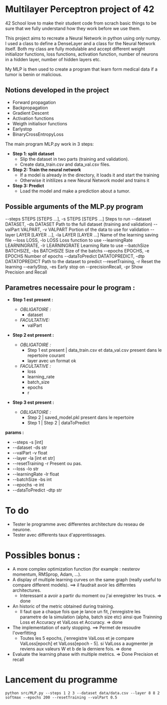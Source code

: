 # Multilayer Perceptron project of 42
42 School love to make their student code from scrach basic things to be sure that we fully understand how they work before we use them.

This project aims to recreate a Neural Network in python using only numpy. I used a class to define a DenseLayer and a class for the Neural Network itself. Both my class are fully modulable and accept different weight initializor functions, loss functions, activation function, number of neurons in a hidden layer, number of hidden layers etc. 

My MLP is then used to create a program that learn form medical data if a tumor is benin or malicious.

## Notions developed in the project
- Forward propagation
- Backpropagation
- Gradient Descent
- Activation functions
- Weigth initialisor functions
- Earlystop
- BinaryCrossEntropyLoss

The main program MLP.py work in 3 steps:
- **Step 1: split dataset**
    - Slip the dataset in two parts (training and validation).
    - Create data_train.csv and data_val.csv files.
- **Step 2: Train the neural network**
    - If a model is already in the directory, it loads it and start the training
    - Otherwise it initilizes a new Neural Network model and trains it
- **Step 3: Predict**
    - Load the model and make a prediction about a tumor. 

## Possible arguments of the MLP.py program

--steps STEPS [STEPS ...], -s STEPS [STEPS ...] Steps to run
--dataset DATASET, -ds DATASET
Path to the full dataset (training and validation)
  --valPart VALPART, -v VALPART
                        Portion of the data to use for validation
  --layer LAYER [LAYER ...], -la LAYER [LAYER ...]
                        Name of the learning saving file
  --loss LOSS, -lo LOSS
                        Loss function to use
  --learningRate LEARNINGRATE, -lr LEARNINGRATE
                        Learning Rate to use
  --batchSize BATCHSIZE, -bs BATCHSIZE
                        Size of the batchs
  --epochs EPOCHS, -e EPOCHS
                        Number of epochs
  --dataToPredict DATATOPREDICT, -dtp DATATOPREDICT
                        Path to the dataset to predict
  --resetTraining, -r   Reset the learning
  --earlyStop, -es      Early stop on
  --precisionRecall, -pr
                        Show Precision and Recall


## Parametres necessaire pour le program : 

- **Step 1 est present :**
    - *OBLIGATOIRE :* 
        - dataset
    - *FACULTATIVE:*
        - valPart

- **Step 2 est present :**
    - *OBLIGATOIRE :* 
        - Step 1 est present | data_train.csv et data_val.csv present dans le repertoire courant
        - layer avec un format ok
    - *FACULTATIVE :*
        - loss
        - learning_rate
        - batch_size
        - epochs
        - r

- **Step 3 est present :** 
    - *OBLIGATOIRE :* 
        - Step 2 | saved_model.pkl present dans le repertoire
        - Step 1 | Step 2 | dataToPredict


**params :** 
- --steps -s [int]
- --dataset -ds str
- --valPart -v float
- --layer -la [int et str]
- --resetTraining -r Present ou pas. 
- --loss -lo str
- --learningRate -lr float
- --batchSize -bs int 
- --epochs -e int 
- --dataToPredict -dtp str

# To do
- Tester le programme avec differentes architecture du reseau de neurone. 
- Tester avec differents taux d'apprentissages. 


# Possibles bonus : 
- A more complex optimization function (for example : nesterov momentum, RMSprop, Adam, ...).
- A display of multiple learning curves on the same graph (really useful to compare different models). ==> il faudrait avoir les differntes architectures. 
    - Interessant a avoir a partir du moment ou j'ai enregistrer les trucs. 
    => done
- An historic of the metric obtained during training.
    - Il faut que a chaque fois que je lance un fit, j'enregistre les parametre de la simulation (alpha, batch size etc) ainsi que Trainning Loss et Accuracy et ValLoss et Accuracy. 
    => done
- The implementation of early stopping. ==> Permet de resoudre l'overfitting
    - Toutes les 5 epochs, j'enregistre ValLoss et je compare ValLoss[epoch] et ValLoss[epoch - 5]. si ValLoss a augmenter je reviens aux valeurs W et b de la derniere fois.
    => done
- Evaluate the learning phase with multiple metrics.
    => Done Precision et recall

# Lancement du programme 

```python src/MLP.py --steps 1 2 3 --dataset data/data.csv --layer 8 8 2 softmax --epochs 200 --resetTraining --valPart 0.5```
